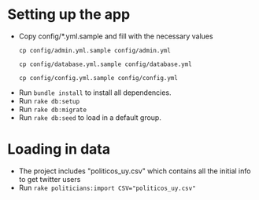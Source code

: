 # Setting up the app

* Copy config/*.yml.sample and fill with the necessary values
  ```
  cp config/admin.yml.sample config/admin.yml
  ```
  ```
  cp config/database.yml.sample config/database.yml
  ```
  ```
  cp config/config.yml.sample config/config.yml
  ```
* Run ```bundle install``` to install all dependencies.
* Run ```rake db:setup```
* Run ```rake db:migrate```
* Run ```rake db:seed``` to load in a default group.

# Loading in data
* The project includes "politicos_uy.csv" which contains all the initial info to get twitter users
* Run ```rake politicians:import CSV="politicos_uy.csv"```

